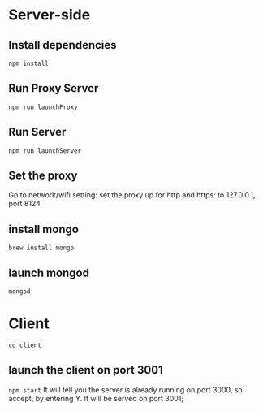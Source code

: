 # Server-side
## Install dependencies
`npm install`
## Run Proxy Server
`npm run launchProxy`
## Run Server
`npm run launchServer`
## Set the proxy
Go to network/wifi setting: set the proxy up for http and https: to 127.0.0.1, port 8124
## install mongo
`brew install mongo`
## launch mongod
`mongod`

# Client
`cd client`
## launch the client on port 3001
`npm start`
It will tell you the server is already running on port 3000, so accept, by entering Y.
It will be served on port 3001;